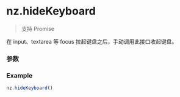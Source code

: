 # nz.hideKeyboard

> <Icon type="success" /> 支持 Promise

在 input、textarea 等 focus 拉起键盘之后，手动调用此接口收起键盘。

### 参数

<Props options />

### Example

```ts
nz.hideKeyboard()
```
